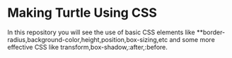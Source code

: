 # Making Turtle Using CSS

In this repository you will see the use of basic CSS elements like **border-radius,background-color,height,position,box-sizing,etc and some more effective CSS like transform,box-shadow,:after,:before.

